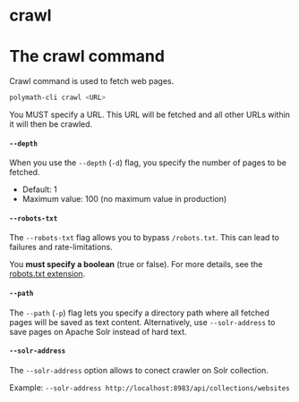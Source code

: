 # crawl
# The crawl command

Crawl command is used to fetch web pages.

```bash
polymath-cli crawl <URL>
```

You MUST specify a URL. This URL will be fetched and all other URLs within it will then be crawled.

#### `--depth`

When you use the `--depth` (`-d`) flag, you specify the number of pages to be fetched.

* Default: 1
* Maximum value: 100 (no maximum value in production)

#### `--robots-txt`

The `--robots-txt` flag allows you to bypass `/robots.txt`.
This can lead to failures and rate-limitations.

You **must specify a boolean** (true or false).
For more details, see the [robots.txt extension](/extension/robots.html).

#### `--path`

The `--path` (`-p`) flag lets you specify a directory path where all fetched pages will be saved as text content. Alternatively, use `--solr-address` to save pages on Apache Solr instead of hard text.

#### `--solr-address`

The `--solr-address` option allows to conect crawler on Solr collection.

Example: `--solr-address http://localhost:8983/api/collections/websites`